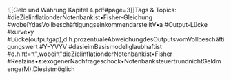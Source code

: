 
![[Geld und Währung Kapitel 4.pdf#page=3]]Tags & Topics:
   #dieZielinflationderNotenbankist•Fisher-Gleichung
   #wobeiYdasVollbeschäftigungseinkommendarstelltV•a
   #Output-Lücke
   #kurve•y
   #Lücke(outputgap),d.h.prozentualeAbweichungdesOutputsvomVollbeschäftigungswert
   #Y−YVYV
   #dasieimBasismodellglaubhaftist
   #d.h.π!=π",wobeiπ"dieZielinflationderNotenbankist•Fisher
   #Realzins•𝛆:exogenerNachfrageschock•NotenbanksteuertrundnichtGeldmenge(M).Diesistmöglich